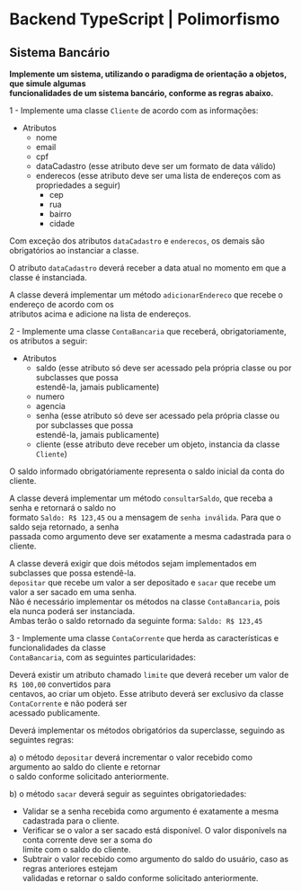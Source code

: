 # Backend TypeScript | Polimorfismo
## Sistema Bancário

**Implemente um sistema, utilizando o paradigma de orientação a objetos, que simule algumas  
funcionalidades de um sistema bancário, conforme as regras abaixo.**

1 - Implemente uma classe `Cliente` de acordo com as informações:

- Atributos
  - nome
  - email
  - cpf
  - dataCadastro (esse atributo deve ser um formato de data válido)
  - enderecos (esse atributo deve ser uma lista de endereços com as propriedades a seguir)
    - cep
    - rua
    - bairro
    - cidade

Com exceção dos atributos `dataCadastro` e `enderecos`, os demais são obrigatórios ao instanciar a classe.

O atributo `dataCadastro` deverá receber a data atual no momento em que a classe é instanciada.

A classe deverá implementar um método `adicionarEndereco` que recebe o endereço de acordo com os  
atributos acima e adicione na lista de endereços.

2 - Implemente uma classe `ContaBancaria` que receberá, obrigatoriamente, os atributos a seguir:

- Atributos
  - saldo (esse atributo só deve ser acessado pela própria classe ou por subclasses que possa  
    estendê-la, jamais publicamente)
  - numero
  - agencia
  - senha (esse atributo só deve ser acessado pela própria classe ou por subclasses que possa  
    estendê-la, jamais publicamente)
  - cliente (esse atributo deve receber um objeto, instancia da classe `Cliente`)
 
O saldo informado obrigatóriamente representa o saldo inicial da conta do cliente.

A classe deverá implementar um método `consultarSaldo`, que receba a senha e retornará o saldo no  
formato `Saldo: R$ 123,45` ou a mensagem de `senha inválida`. Para que o saldo seja retornado, a senha  
passada como argumento deve ser exatamente a mesma cadastrada para o cliente.

A classe deverá exigir que dois métodos sejam implementados em subclasses que possa estendê-la.  
`depositar` que recebe um valor a ser depositado e `sacar` que recebe um valor a ser sacado em uma senha.  
Não é necessário implementar os métodos na classe `ContaBancaria`, pois ela nunca poderá ser instanciada.  
Ambas terão o saldo retornado da seguinte forma: `Saldo: R$ 123,45`

3 - Implemente uma classe `ContaCorrente` que herda as características e funcionalidades da classe  
`ContaBancaria`, com as seguintes particularidades:

Deverá existir um atributo chamado `limite` que deverá receber um valor de `R$ 100,00` convertidos para  
centavos, ao criar um objeto. Esse atributo deverá ser exclusivo da classe `ContaCorrente` e não poderá ser  
acessado publicamente.

Deverá implementar os métodos obrigatórios da superclasse, seguindo as seguintes regras:

a) o método `depositar` deverá incrementar o valor recebido como argumento ao saldo do cliente e retornar  
o saldo conforme solicitado anteriormente.

b) o método `sacar` deverá seguir as seguintes obrigatoriedades:

- Validar se a senha recebida como argumento é exatamente a mesma cadastrada para o cliente.
- Verificar se o valor a ser sacado está disponível. O valor disponívels na conta corrente deve ser a soma do  
  limite com o saldo do cliente.
- Subtrair o valor recebido como argumento do saldo do usuário, caso as regras anteriores estejam  
  validadas e retornar o saldo conforme solicitado anteriormente.
